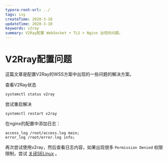 ```yaml
---
typora-root-url: ../
tags: ivy
createTime: 2020-3-10
updateTime: 2020-3-10
keywords: v2ray
summary: V2Ray配置 WebSocket + TLS + Nginx 出现的问题。
---
```


# V2Rray配置问题

这篇文章是配置V2Ray的WSS方案中出现的一些问题的解决方案。

查看V2Ray状态

```shell
systemctl status v2ray
```

尝试重启解决

```shell
systemctl restart v2ray
```

在nginx的配置中添加日志：

```shell
access_log /root/access.log main;
error_log /root/error.log info;
```

再次尝试使用v2ray，然后查看日志内容，如果出现很多 `Permission Denied` 权限限制，尝试 [关闭SELinux](https://anandzhang.com/posts/os/linux/4) 。


